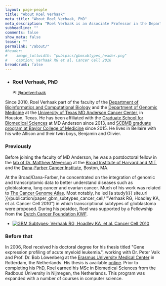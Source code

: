 ```yaml
---
layout: page-people
title: "About Roel Verhaak"
meta_title: "About Roel Verhaak, PhD"
meta_description: "Roel Verhaak is an Associate Professor in the Department of Bioinformatics and Computational Biology and the Department of Genomic Medicine at the University of Texas MD Anderson Cancer Center, in Houston, Texas. "
subheadline: ""
comments: false
show_meta: false
teaser: ""
permalink: "/about/"
#header:
#    image_fullwidth: "publpics/gbmsubtypes_header.png"
#    caption: Verhaak RG et al. Cancer Cell 2010
breadcrumb: false
---
```


<ul class="ch-grid">
  <li>
    <div class="ch-item ch-img-rverhaak">
      <div class="ch-info">
        <h3>Roel Verhaak, PhD</h3>
        <p>PI <a href="https://twitter.com/roelverhaak">@roelverhaak</a></p>
      </div>
    </div>
  </li>
</ul>

Since 2010, Roel Verhaak part of the faculty of the [Department of Bioinformatics and Computational Biology](http://bioinformatics.mdanderson.org) and the [Department of Genomic Medicine](http://www.mdanderson.org/education-and-research/departments-programs-and-labs/departments-and-divisions/genomic-medicine/index.html) at the [University of Texas MD Anderson Cancer Center](http://www.mdanderson.org), in Houston, Texas. He has been affiliated with the [Graduate School for Biomedical Sciences](https://gsbs.uth.edu/) at MD Anderson since 2013, and  [SCBMB graduate program at Baylor College of Medicine](http://bcm.edu/scbmb) since 2015. He lives in Bellaire with his wife Allison and their twin boys, Benjamin and Olivier. 

### Previously

Before joining the faculty of MD Anderson, he was a postdoctoral fellow in the [lab of Dr. Matthew Meyerson](http://research4.dfci.harvard.edu/meyersonlab) at the [Broad Institute of Harvard and MIT](http://www.broadinstitute.org), and the [Dana-Farber Cancer Institute](http://www.dfci.harvard.edu), Boston, MA.

At the Broad/Dana-Farber, he concentrated on the integration of genomic and transcriptomic data to better understand diseases such as glioblastoma, lung cancer and ovarian cancer. Much of his work was related to [The Cancer Genome Atlas](http://cancergenome.nih.gov). Most notably, he led [a study]({{ site.url }}/publication/paper_gbm_subtypes_cancer_cell/ "Verhaak RG, Hoadley KA, et al. Cancer Cell 2010") in which transcriptional subtypes of glioblastoma were proposed. During his postdoc, Roel was supported by a Fellowship from the [Dutch Cancer Foundation KWF](http://www.kwfkankerbestrijding.nl).

<ul class="small-block-grid-1">
<li><a href="{{ site.url }}/publication/paper_gbm_subtypes_cancer_cell/"><img alt="GBM Subtypes; Verhaak RG, Hoadley KA, et al. Cancer Cell 2010" title="GBM Subtypes; Verhaak RG, Hoadley KA, et al. Cancer Cell 2010" src="{{ site.url }}/images/publpics/gbmsubtypes_header.png"></a></li>
</ul>

### Before that

In 2006, Roel received his doctoral degree for his thesis titled "Gene expression profiling of acute myeloid leukemia.", working with Dr. Peter Valk and Prof. Dr. Bob Löwenberg at the [Erasmus University Medical Center](http://www.erasmusmc.nl) in Rotterdam, the Netherlands. His thesis is available [online](http://www.virtuon.nl/thesis/). Prior to completing his PhD, Roel earned his MSc in Biomedical Sciences from the Radboud University in Nijmegen, the Netherlands. This program was expanded with a number of courses in computer science. 


<a class="list-group-item" href="https://twitter.com/roelverhaak" title="Follow me @roelverhaak" alt="Follow me @roelverhaak"><i class="fa fa-twitter fa-2x"></i></a> &nbsp;&nbsp;&nbsp;&nbsp; <a class="list-group-item" href="{{ site.url }}/feed.xml" title="Updates via RSS feed" alt="Updates via RSS feed"><i class="fa fa-rss fa-2x"></i></a>  &nbsp;&nbsp;&nbsp;&nbsp; <a class="list-group-item" href="{{ site.url }}/contact/" title="Contact Us" alt="Contact Us"><i class="fa fa-envelope fa-2x"></i></a>

